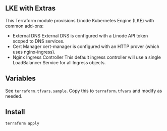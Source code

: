## LKE with Extras

This Terraform module provisions Linode Kubernetes Engine (LKE) with common add-ons:

- External DNS
  External DNS is configured with a Linode API token scoped to DNS services.
- Cert Manager
  cert-manager is configured with an HTTP prover (which uses nginx-ingress).
- Nginx Ingress Controller
  This default ingress controller will use a single LoadBalancer Service for all Ingress objects.

## Variables

See `terraform.tfvars.sample`. Copy this to `terraform.tfvars` and modify as needed.

## Install

```sh
terraform apply
```
